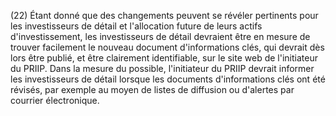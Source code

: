 (22) Étant donné que des changements peuvent se révéler pertinents pour les investisseurs de détail et l'allocation future de leurs actifs d'investissement, les investisseurs de détail devraient être en mesure de trouver facilement le nouveau document d'informations clés, qui devrait dès lors être publié, et être clairement identifiable, sur le site web de l'initiateur du PRIIP. Dans la mesure du possible, l'initiateur du PRIIP devrait informer les investisseurs de détail lorsque les documents d'informations clés ont été révisés, par exemple au moyen de listes de diffusion ou d'alertes par courrier électronique.